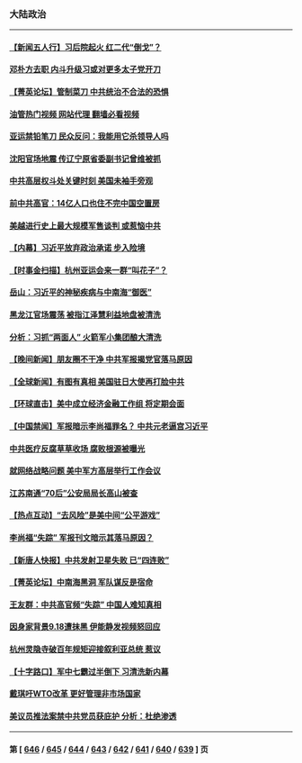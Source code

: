 ### 大陆政治
---
#### [【新闻五人行】习后院起火 红二代“倒戈”？](../../pages/ncid277/n14079967.md?09241245) 
#### [邓朴方去职 内斗升级习或对更多太子党开刀](../../pages/ncid277/n14079877.md?09241245) 
#### [【菁英论坛】管制菜刀 中共统治不合法的恐惧](../../pages/ncid277/n14079964.md?09241245) 
#### [油管热门视频 网站代理 翻墙必看视频](http://138.2.39.72:81/youtube.html?epic-marker?09241245)
#### [亚运禁铅笔刀 民众反问：我能用它杀领导人吗](../../pages/ncid277/n14079959.md?09241245) 
#### [沈阳官场地震 传辽宁原省委副书记曾维被抓](../../pages/ncid277/n14079961.md?09241245) 
#### [中共高层权斗处关键时刻 美国未袖手旁观](../../pages/ncid277/n14079957.md?09241245) 
#### [前中共高官：14亿人口也住不完中国空置房](../../pages/ncid277/n14079941.md?09241245) 
#### [美越进行史上最大规模军售谈判 或惹恼中共](../../pages/ncid277/n14079940.md?09241245) 
#### [【内幕】习近平放弃政治承诺 步入险境](../../pages/ncid277/n14076921.md?09241245) 
#### [【时事金扫描】杭州亚运会来一群“叫花子”？](../../pages/ncid277/n14079875.md?09241245) 
#### [岳山：习近平的神秘疾病与中南海“御医”](../../pages/ncid277/n14079861.md?09241245) 
#### [黑龙江官场震荡 被指江泽慧利益地盘被清洗](../../pages/ncid277/n14079773.md?09241245) 
#### [分析：习抓“两面人” 火箭军小集团酿大清洗](../../pages/ncid277/n14079764.md?09241245) 
#### [【晚间新闻】朋友圈不干净 中共军报揭党官落马原因](../../pages/ncid277/n14079755.md?09241245) 
#### [【全球新闻】有图有真相 美国驻日大使再打脸中共](../../pages/ncid277/n14079756.md?09241245) 
#### [【环球直击】美中成立经济金融工作组 将定期会面](../../pages/ncid277/n14079148.md?09241245) 
#### [【中国禁闻】军报暗示李尚福罪名？ 中共元老逼宫习近平](../../pages/ncid277/n14079136.md?09241245) 
#### [中共医疗反腐草草收场 腐败根源被曝光](../../pages/ncid277/n14078946.md?09241245) 
#### [就网络战略问题 美中军方高层举行工作会议](../../pages/ncid277/n14079590.md?09241245) 
#### [江苏南通“70后”公安局局长高山被查](../../pages/ncid277/n14079600.md?09241245) 
#### [【热点互动】“去风险”是美中间“公平游戏”](../../pages/ncid277/n14079569.md?09241245) 
#### [李尚福“失踪” 军报刊文暗示其落马原因？](../../pages/ncid277/n14079561.md?09241245) 
#### [【新唐人快报】中共发射卫星失败 已“四连败”](../../pages/ncid277/n14079516.md?09241245) 
#### [【菁英论坛】中南海黑洞 军队谋反是宿命](../../pages/ncid277/n14079496.md?09241245) 
#### [王友群：中共高官频“失踪” 中国人难知真相](../../pages/ncid277/n14079544.md?09241245) 
#### [因身家背景9.18遭抹黑 伊能静发视频怒回应](../../pages/ncid277/n14079505.md?09241245) 
#### [杭州灵隐寺破百年规矩迎接叙利亚总统 惹议](../../pages/ncid277/n14079444.md?09241245) 
#### [【十字路口】军中七霸过半倒下 习清洗新内幕](../../pages/ncid277/n14079387.md?09241245) 
#### [戴琪吁WTO改革 更好管理非市场国家](../../pages/ncid277/n14079511.md?09241245) 
#### [美议员推法案禁中共党员获庇护 分析：杜绝渗透](../../pages/ncid277/n14079204.md?09241245) 

---
#### 第 [ [646](./646.md?09241245) / [645](./645.md?09241245) / [644](./644.md?09241245) / [643](./643.md?09241245) / [642](./642.md?09241245) / [641](./641.md?09241245) / [640](./640.md?09241245) / [639](./639.md?09241245) ] 页
